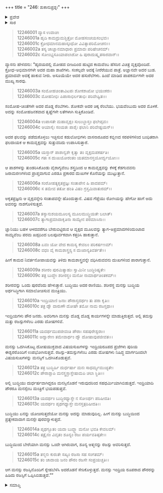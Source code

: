 +++
title = "246: ಶುಕಾನುಪ್ರಶ್ನಃ"
+++

<details><summary>ಪ್ರವೇಶ</summary>


।।   ಓಂ ಓಂ ನಮೋ ನಾರಾಯಣಾಯ।।   ಶ್ರೀ ವೇದವ್ಯಾಸಾಯ ನಮಃ ।।

ಶ್ರೀ ಕೃಷ್ಣದ್ವೈಪಾಯನ ವೇದವ್ಯಾಸ ವಿರಚಿತ  

**ಶ್ರೀ ಮಹಾಭಾರತ**

**ಶಾಂತಿ ಪರ್ವ**

**ಮೋಕ್ಷಧರ್ಮ ಪರ್ವ**

**ಅಧ್ಯಾಯ 246**


</details>

<details><summary>ಸಾರ</summary>

ಕಾಮರೂಪೀ ಅದ್ಭುತ ವೃಕ್ಷದ ವರ್ಣನೆ; ಅದನ್ನು ಕತ್ತರಿಸಿ ಮುಕ್ತಿಯನ್ನು ಪಡೆಯುವ ಉಪಾಯ; ಶರೀರರೂಪೀ ನಗರದ ವರ್ಣನೆ (1-15).


</details>


> 12246001 ವ್ಯಾಸ ಉವಾಚ।  
12246001a ಹೃದಿ ಕಾಮದ್ರುಮಶ್ಚಿತ್ರೋ ಮೋಹಸಂಚಯಸಂಭವಃ।  
12246001c ಕ್ರೋಧಮಾನಮಹಾಸ್ಕಂಧೋ ವಿವಿತ್ಸಾಪರಿಮೋಚನಃ।।  
12246002a ತಸ್ಯ ಚಾಜ್ಞಾನಮಾಧಾರಃ ಪ್ರಮಾದಃ ಪರಿಷೇಚನಮ್।  
12246002c ಸೋಽಭ್ಯಸೂಯಾಪಲಾಶೋ ಹಿ ಪುರಾದುಷ್ಕೃತಸಾರವಾನ್।।

ವ್ಯಾಸನು ಹೇಳಿದನು: “ಹೃದಯದಲ್ಲಿ ಮೋಹದ ಬೀಜದಿಂದ ಹುಟ್ಟಿದ ಕಾಮವೆಂಬ ಹೆಸರಿನ ವಿಚಿತ್ರ ವೃಕ್ಷವೊಂದಿದೆ. ಕ್ರೋಧ-ಅಭಿಮಾನಗಳೇ ಅದರ ಮಹಾ ಶಾಖೆಗಳು. ಸಂಕಲ್ಪವೇ ಅದಕ್ಕೆ ನೀರೆರೆಯುವ ಪಾತ್ರೆ. ಅಜ್ಞಾನವೇ ಅದರ ಬುಡ. ಪ್ರಮಾದವೇ ಅದಕ್ಕೆ ಹಾಕುವ ನೀರು. ಅಸೂಯೆಯೇ ಅದರ ಹಸುರೆಲೆಗಳು. ಹಿಂದೆ ಮಾಡಿದ ಪಾಪಕರ್ಮಗಳೇ ಅದರ ಮುಖ್ಯ ಸಾರವು.

> 12246003a ಸಂಮೋಹಚಿಂತಾವಿಟಪಃ ಶೋಕಶಾಖೋ ಭಯಂಕರಃ।  
12246003c ಮೋಹನೀಭಿಃ ಪಿಪಾಸಾಭಿರ್ಲತಾಭಿಃ ಪರಿವೇಷ್ಟಿತಃ।।

ಸಂಮೋಹ-ಚಿಂತೆಗಳೇ ಅದರ ದೊಡ್ಡ ರೆಂಬೆಗಳು. ಶೋಕವೇ ಅದರ ಚಿಕ್ಕ ರೆಂಬೆಯು. ಭಯವೆಂಬುದು ಅದರ ಮೊಳಕೆ. ಅದನ್ನು ಸಂಮೋಹಜನಕವಾದ ತೃಷ್ಣೆಗಳೇ ಲತೆಗಳಾಗಿ ಸುತ್ತಿಕೊಂಡಿವೆ.

> 12246004a ಉಪಾಸತೇ ಮಹಾವೃಕ್ಷಂ ಸುಲುಬ್ಧಾಸ್ತಂ ಫಲೇಪ್ಸವಃ।  
12246004c ಆಯಾಸೈಃ ಸಂಯತಃ ಪಾಶೈಃ ಫಲಾನಿ ಪರಿವೇಷ್ಟಯನ್।।

ಅದರ ಫಲವನ್ನು ಪಡೆದುಕೊಳ್ಳಲು ಇಚ್ಛಿಸುವ ಕಡುಲೋಭಿಗಳು ವಾಸನಾರೂಪದ ಕಬ್ಬಿಣದ ಸರಪಳಿಗಳಿಂದ ಬಂಧಿತರಾಗಿ ಫಲದಾಯಕ ಆ ಕಾಮವೃಕ್ಷವನ್ನು ಸುತ್ತುವರಿದು ಉಪಾಸಿಸುತ್ತಾರೆ.

> 12246005a ಯಸ್ತಾನ್ ಪಾಶಾನ್ವಶೇ ಕೃತ್ವಾ ತಂ ವೃಕ್ಷಮಪಕರ್ಷತಿ।  
12246005c ಗತಃ ಸ ದುಃಖಯೋರಂತಂ ಯತಮಾನಸ್ತಯೋರ್ದ್ವಯೋಃ।।

ಆ ಪಾಶಗಳನ್ನು ತುಂಡರಿಸಿಕೊಂಡು ವೈರಾಗ್ಯವೆಂಬ ಶಸ್ತ್ರದಿಂದ ಆ ಕಾಮವೃಕ್ಷವನ್ನು ಕೆಳಕ್ಕೆ ಕೆಡಗುವವನು ಜರಾಮರಣಗಳಿಂದ ಪ್ರಾಪ್ತವಾಗುವ ಎರಡೂ ಪ್ರಕಾರದ ದುಃಖಗಳ ಕೊನೆಯನ್ನು ಮುಟ್ಟುತ್ತಾನೆ.

> 12246006a ಸಂರೋಹತ್ಯಕೃತಪ್ರಜ್ಞಃ ಸಂತಾಪೇನ ಹಿ ಪಾದಪಮ್।  
12246006c ಸ ತಮೇವ ತತೋ ಹಂತಿ ವಿಷಂ ಗ್ರಸ್ತಮಿವಾತುರಮ್।।

ಅಕೃತಪ್ರಜ್ಞನು ಆ ವೃಕ್ಷವನ್ನೇರಿ ಸಂತಾಪವನ್ನೇ ಹೊಂದುತ್ತಾನೆ. ವಿಷದ ಗೆಡ್ಡೆಯು ರೋಗಿಯನ್ನು ಹೇಗೋ ಹಾಗೆ ಅದು ಅವನನ್ನು ನಾಶಗೊಳಿಸುತ್ತದೆ.

> 12246007a ತಸ್ಯಾನುಶಯಮೂಲಸ್ಯ ಮೂಲಮುದ್ಧ್ರಿಯತೇ ಬಲಾತ್।  
12246007c ತ್ಯಾಗಾಪ್ರಮಾದಾಕೃತಿನಾ ಸಾಮ್ಯೇನ ಪರಮಾಸಿನಾ।।

ಜ್ಞಾನಿಯು ಬಹಳ ಆಳದವರೆಗೂ ಬೇರುಬಿಟ್ಟಿರುವ ಆ ವೃಕ್ಷದ ಮೂಲವನ್ನು ತ್ಯಾಗ-ಅಪ್ರಮಾದಗಳಿಂದುಂಟಾದ ಸಾಮ್ಯವೆಂಬ ಪರಮ ಖಡ್ಗದಿಂದ ಬಲಪೂರ್ವಕವಾಗಿ ಕತ್ತರಿಸಿ ಹಾಕುತ್ತಾನೆ.

> 12246008a ಏವಂ ಯೋ ವೇದ ಕಾಮಸ್ಯ ಕೇವಲಂ ಪರಿಕರ್ಷಣಮ್।  
12246008c ವಧಂ ವೈ ಕಾಮಶಾಸ್ತ್ರಸ್ಯ ಸ ದುಃಖಾನ್ಯತಿವರ್ತತೇ।।

ಹೀಗೆ ಕಾಮದ ನಿವರ್ತನೋಪಾಯವನ್ನು ತಿಳಿದು ಕಾಮಶಾಸ್ತ್ರವನ್ನೇ ವಧಿಸಿರುವವನು ದುಃಖಗಳಿಂದ ಪಾರಾಗುತ್ತಾನೆ.

> 12246009a ಶರೀರಂ ಪುರಮಿತ್ಯಾಹುಃ ಸ್ವಾಮಿನೀ ಬುದ್ಧಿರಿಷ್ಯತೇ।  
12246009c ತತ್ರ ಬುದ್ಧೇಃ ಶರೀರಸ್ಥಂ ಮನೋ ನಾಮಾರ್ಥಚಿಂತಕಮ್।।

ಶರೀರವನ್ನು ಒಂದು ಪುರವೆಂದು ಹೇಳುತ್ತಾರೆ. ಬುದ್ಧಿಯು ಅದರ ರಾಣಿಯು. ಶರೀರಸ್ಥ ಮನಸ್ಸು ಬುದ್ಧಿಯ ಅರ್ಥಸಿದ್ಧಿಗಾಗಿ ಸಮಾಲೋಚಿಸುವ ಮಂತ್ರಿಯು.

> 12246010a ಇಂದ್ರಿಯಾಣಿ ಜನಾಃ ಪೌರಾಸ್ತದರ್ಥಂ ತು ಪರಾ ಕೃತಿಃ।  
12246010c ತತ್ರ ದ್ವೌ ದಾರುಣೌ ದೋಷೌ ತಮೋ ನಾಮ ರಜಸ್ತಥಾ।।

ಇಂದ್ರಿಯಗಳು ಪೌರ ಜನರು. ಅವರಿಗಾಗಿ ಮನಸ್ಸು ದೊಡ್ಡ ದೊಡ್ಡ ಕಾರ್ಯಗಳನ್ನೇ ಮಾಡುತ್ತಿರುತ್ತದೆ. ಅಲ್ಲಿ ತಮಸ್ಸು ಮತ್ತು ರಜಸ್ಸುಗಳೆಂಬ ಎರಡು ದೋಷಗಳಿವೆ.

> 12246011a ಯದರ್ಥಮುಪಜೀವಂತಿ ಪೌರಾಃ ಸಹಪುರೇಶ್ವರಾಃ।  
12246011c ಅದ್ವಾರೇಣ ತಮೇವಾರ್ಥಂ ದ್ವೌ ದೋಷಾವುಪಜೀವತಃ।।

ಮನಸ್ಸು ಒದಗಿಸಿಕೊಟ್ಟ ದೋಷಯುಕ್ತವಾದ ವಿಷಯಸುಖಗಳನ್ನು ಇಂದ್ರಿಯರೂಪದ ಪ್ರಜೆಗಳು ಪುರಿಯ ಈಶ್ವರರೊಂದಿಗೆ ಉಪಭೋಗಿಸುತ್ತವೆ. ರಜಸ್ಸು-ತಮಸ್ಸುಗಳೆಂಬ ಎರಡು ದೋಷಗಳು ನಿಷಿದ್ಧ ಮಾರ್ಗದಿಂದಲೇ ವಿಷಯಸುಖಗಳನ್ನು ಮನಸ್ಸಿಗೆ ಒದಗಿಸಿಕೊಡುತ್ತವೆ.

> 12246012a ತತ್ರ ಬುದ್ಧಿರ್ಹಿ ದುರ್ಧರ್ಷಾ ಮನಃ ಸಾಧರ್ಮ್ಯಮುಚ್ಯತೇ।  
12246012c ಪೌರಾಶ್ಚಾಪಿ ಮನಸ್ತ್ರಸ್ತಾಸ್ತೇಷಾಮಪಿ ಚಲಾ ಸ್ಥಿತಿಃ।।

ಅಲ್ಲಿ ಬುದ್ಧಿಯು ದುರ್ಧರ್ಷವಾಗಿದ್ದರೂ ಮನಸ್ಸಿನೊಡನೆ ಇರುವುದರಿಂದ ಸಹಧರ್ಮಿಯಾಗಿಬಿಡುತ್ತದೆ. ಇಂದ್ರಿಯಾದಿ ಪೌರರೂ ಮನಸ್ಸೆಂಬ ಮಂತ್ರಿಗೆ ಭಯಪಡುತ್ತವೆ.

> 12246013a ಯದರ್ಥಂ ಬುದ್ಧಿರಧ್ಯಾಸ್ತೇ ನ ಸೋಽರ್ಥಃ ಪರಿಷೀದತಿ।  
12246013c ಯದರ್ಥಂ ಪೃಥಗಧ್ಯಾಸ್ತೇ ಮನಸ್ತತ್ಪರಿಷೀದತಿ।।

ಬುದ್ಧಿಯು ಏನನ್ನು ಯೋಚಿಸುತ್ತದೆಯೋ ಮನಸ್ಸು ಅದನ್ನು ಮಾಡುವುದಿಲ್ಲ. ಹೀಗೆ ಮನಸ್ಸು ಬುದ್ಧಿಯಿಂದ ಪ್ರತ್ಯೇಕವಾದಾಗ ಮನಸ್ಸೇ ಪುರವನ್ನಾಳುತ್ತದೆ.

> 12246014a ಪೃಥಗ್ಭೂತಂ ಯದಾ ಬುದ್ಧ್ಯಾ ಮನೋ ಭವತಿ ಕೇವಲಮ್।  
12246014c ತತ್ರೈನಂ ವಿವೃತಂ ಶೂನ್ಯಂ ರಜಃ ಪರ್ಯವತಿಷ್ಠತೇ।।

ಬುದ್ಧಿಯಿಂದ ಬೇರೆಯಾಗಿ ಮನಸ್ಸು ಒಂದೇ ಆಗಿರುವಾಗ, ಶೂನ್ಯ ಆತ್ಮನನ್ನು ರಜಸ್ಸು ಆವರಿಸುತ್ತದೆ.

> 12246015a ತನ್ಮನಃ ಕುರುತೇ ಸಖ್ಯಂ ರಜಸಾ ಸಹ ಸಂಗತಮ್।  
12246015c ತಂ ಚಾದಾಯ ಜನಂ ಪೌರಂ ರಜಸೇ ಸಂಪ್ರಯಚ್ಚತಿ।।

ಆಗ ಮನಸ್ಸು ರಜಸ್ಸಿನೊಂದಿಗೆ ಸ್ನೇಹಬೆಳೆಸಿ ಅದರೊಡನೆ ಸೇರಿಕೊಳ್ಳುತ್ತದೆ. ಮನಸ್ಸು ಇಂದ್ರಿಯ ರೂಪರಾದ ಪೌರರನ್ನು ಹಿಡಿದು ರಜಸ್ಸಿಗೆ ಒಪ್ಪಿಸಿಬಿಡುತ್ತದೆ.””

<details><summary>ಸಮಾಪ್ತಿ</summary>
ಇತಿ ಶ್ರೀಮಹಾಭಾರತೇ ಶಾಂತಿಪರ್ವಣಿ ಮೋಕ್ಷಧರ್ಮಪರ್ವಣಿ ಶುಕಾನುಪ್ರಶ್ನೇ ಷಟ್ಚತ್ವಾರಿಂಶಾಧಿಕದ್ವಿಶತತಮೋಽಧ್ಯಾಯಃ।।  
ಇದು ಶ್ರೀಮಹಾಭಾರತದಲ್ಲಿ ಶಾಂತಿಪರ್ವದಲ್ಲಿ ಮೋಕ್ಷಧರ್ಮಪರ್ವದಲ್ಲಿ ಶುಕಾನುಪ್ರಶ್ನ ಎನ್ನುವ ಇನ್ನೂರಾನಲ್ವತ್ತಾರನೇ ಅಧ್ಯಾಯವು.


</details>
